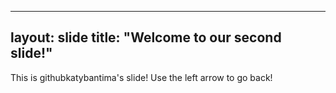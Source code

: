 ---
layout: slide
title: "Welcome to our second slide!"
----

This is githubkatybantima's slide!
Use the left arrow to go back!
